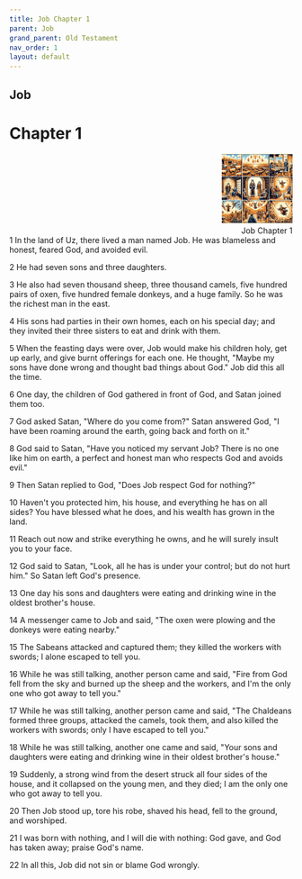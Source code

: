 ```yaml
---
title: Job Chapter 1
parent: Job
grand_parent: Old Testament
nav_order: 1
layout: default
---
```


## Job

# Chapter 1

<div style="clear: both; text-align: right;">
    <img src="/assets/Image/Job/500/1.jpg" alt="Job Chapter 1" class="chapter-image" style="max-width: 25%; height: auto;"/>
    <figcaption style="font-size: 14px;">Job Chapter 1</figcaption>
</div>
1 In the land of Uz, there lived a man named Job. He was blameless and honest, feared God, and avoided evil.

2 He had seven sons and three daughters.

3 He also had seven thousand sheep, three thousand camels, five hundred pairs of oxen, five hundred female donkeys, and a huge family. So he was the richest man in the east.

4 His sons had parties in their own homes, each on his special day; and they invited their three sisters to eat and drink with them.

5 When the feasting days were over, Job would make his children holy, get up early, and give burnt offerings for each one. He thought, "Maybe my sons have done wrong and thought bad things about God." Job did this all the time.

6 One day, the children of God gathered in front of God, and Satan joined them too.

7 God asked Satan, "Where do you come from?" Satan answered God, "I have been roaming around the earth, going back and forth on it."

8 God said to Satan, "Have you noticed my servant Job? There is no one like him on earth, a perfect and honest man who respects God and avoids evil."

9 Then Satan replied to God, "Does Job respect God for nothing?"

10 Haven't you protected him, his house, and everything he has on all sides? You have blessed what he does, and his wealth has grown in the land.

11 Reach out now and strike everything he owns, and he will surely insult you to your face.

12 God said to Satan, "Look, all he has is under your control; but do not hurt him." So Satan left God's presence.

13 One day his sons and daughters were eating and drinking wine in the oldest brother's house.

14 A messenger came to Job and said, "The oxen were plowing and the donkeys were eating nearby."

15 The Sabeans attacked and captured them; they killed the workers with swords; I alone escaped to tell you.

16 While he was still talking, another person came and said, "Fire from God fell from the sky and burned up the sheep and the workers, and I'm the only one who got away to tell you."

17 While he was still talking, another person came and said, "The Chaldeans formed three groups, attacked the camels, took them, and also killed the workers with swords; only I have escaped to tell you."

18 While he was still talking, another one came and said, "Your sons and daughters were eating and drinking wine in their oldest brother's house."

19 Suddenly, a strong wind from the desert struck all four sides of the house, and it collapsed on the young men, and they died; I am the only one who got away to tell you.

20 Then Job stood up, tore his robe, shaved his head, fell to the ground, and worshiped.

21 I was born with nothing, and I will die with nothing: God gave, and God has taken away; praise God's name.

22 In all this, Job did not sin or blame God wrongly.


